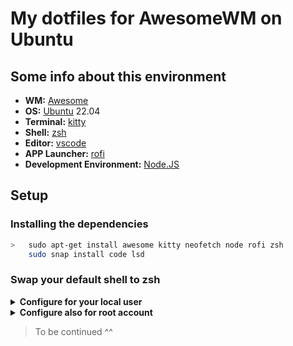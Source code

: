 # My dotfiles for AwesomeWM on Ubuntu</h1>

## Some info about this environment

- **WM:** [Awesome](https://github.com/awesomeWM/awesome)
- **OS:** [Ubuntu](https://ubuntu.com/) 22.04
- **Terminal:** [kitty](https://sw.kovidgoyal.net/kitty/)
- **Shell:** [zsh](https://www.zsh.org/)
- **Editor:** [vscode](https://github.com/microsoft/vscode)
- **APP Launcher:** [rofi](https://github.com/davatorium/rofi)
- **Development Environment:** [Node.JS](https://github.com/nodejs/node)

## Setup

### Installing the dependencies

```sh
>   sudo apt-get install awesome kitty neofetch node rofi zsh  
    sudo snap install code lsd
```

### Swap your default shell to zsh

<details>
    <summary>
        <b>
        Configure for your local user
        </b>
    </summary>

```sh
>   sudo chsh -s /bin/zsh %your-user%
```

Then copy the content of the file [.zshrc](https://github.com/carlosmoshudev/wm-dotfiles/blob/main/.zshrc) to your user ~/.zshrc

</details>

<details>
    <summary>
        <b>
        Configure also for root account
        </b>
    </summary>

```sh
>   sudo chsh -s /bin/zsh %your-user%
    sudo chsh -s /bin/zsh root
```

Then copy the content of the file [.zshrc](https://github.com/carlosmoshudev/wm-dotfiles/blob/main/.zshrc) to your user ~/.zshrc and link to root

```sh
>   sudo ln -s ~/.zshrc /root/.zshrc
```

</details>

> To be continued ^^
